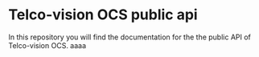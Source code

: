 # Telco-vision OCS public api

In this repository you will find the documentation for the the public API of Telco-vision OCS.
aaaa
